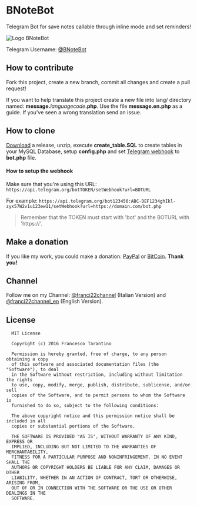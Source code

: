 # BNoteBot
Telegram Bot for save notes callable through inline mode and set reminders!

![Logo BNoteBot](https://franci22.ml/wp-content/uploads/2016/10/wKJR1GNyHAl9gAAAABJRU5ErkJggg.png)

Telegram Username: [@BNoteBot](https://telegram.me/BNoteBot)

## How to contribute
Fork this project, create a new branch, commit all changes and create a pull request!

If you want to help translate this project create a new file into lang/ directory named: __message.__*languagecode*__.php__. Use the file __message.en.php__ as a guide. If you've seen a wrong translation send an issue.

## How to clone
[Download](https://github.com/franci22/BNoteBot/releases) a release, unzip, execute __create_table.SQL__ to create tables in your MySQL Database, setup __config.php__ and set [Telegram webhook](https://core.telegram.org/bots/api#setwebhook) to __bot.php__ file.

#### How to setup the webhook
Make sure that you're using this URL: `https://api.telegram.org/botTOKEN/setWebhook?url=BOTURL`

For example: `https://api.telegram.org/bot123456:ABC-DEF1234ghIkl-zyx57W2v1u123ew11/setWebhook?url=https://domain.com/bot.php`

> Remember that the TOKEN must start with 'bot' and the BOTURL with 'https://'.

## Make a donation
If you like my work, you could make a donation: [PayPal](https://PayPal.me/franci22/2) or [BitCoin](https://paste.ubuntu.com/24299810/).
**Thank you!**

## Channel
Follow me on my Channel: [@franci22channel](https://telegram.me/franci22channel) (Italian Version) and [@franci22channel_en](https://telegram.me/franci22channel_en) (English Version).

## License
```
  MIT License

  Copyright (c) 2016 Francesco Tarantino

  Permission is hereby granted, free of charge, to any person obtaining a copy
  of this software and associated documentation files (the "Software"), to deal
  in the Software without restriction, including without limitation the rights
  to use, copy, modify, merge, publish, distribute, sublicense, and/or sell
  copies of the Software, and to permit persons to whom the Software is
  furnished to do so, subject to the following conditions:

  The above copyright notice and this permission notice shall be included in all
  copies or substantial portions of the Software.

  THE SOFTWARE IS PROVIDED "AS IS", WITHOUT WARRANTY OF ANY KIND, EXPRESS OR
  IMPLIED, INCLUDING BUT NOT LIMITED TO THE WARRANTIES OF MERCHANTABILITY,
  FITNESS FOR A PARTICULAR PURPOSE AND NONINFRINGEMENT. IN NO EVENT SHALL THE
  AUTHORS OR COPYRIGHT HOLDERS BE LIABLE FOR ANY CLAIM, DAMAGES OR OTHER
  LIABILITY, WHETHER IN AN ACTION OF CONTRACT, TORT OR OTHERWISE, ARISING FROM,
  OUT OF OR IN CONNECTION WITH THE SOFTWARE OR THE USE OR OTHER DEALINGS IN THE
  SOFTWARE.
  ```

